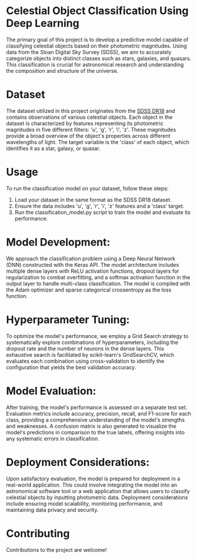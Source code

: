 # Celestial Object Classification Using Deep Learning

The primary goal of this project is to develop a predictive model capable of classifying celestial objects based on their photometric magnitudes. Using data from the Sloan Digital Sky Survey (SDSS), we aim to accurately categorize objects into distinct classes such as stars, galaxies, and quasars. This classification is crucial for astronomical research and understanding the composition and structure of the universe.

# Dataset
The dataset utilized in this project originates from the [SDSS DR18](https://www.sdss.org) and contains observations of various celestial objects. Each object in the dataset is characterized by features representing its photometric magnitudes in five different filters: 'u', 'g', 'r', 'i', 'z'. These magnitudes provide a broad overview of the object's properties across different wavelengths of light. The target variable is the 'class' of each object, which identifies it as a star, galaxy, or quasar.

# Usage
To run the classification model on your dataset, follow these steps:
1. Load your dataset in the same format as the SDSS DR18 dataset.
2. Ensure the data includes 'u', 'g', 'r', 'i', 'z' features and a 'class' target.
3. Run the classification_model.py script to train the model and evaluate its performance.

# Model Development:
We approach the classification problem using a Deep Neural Network (DNN) constructed with the Keras API. The model architecture includes multiple dense layers with ReLU activation functions, dropout layers for regularization to combat overfitting, and a softmax activation function in the output layer to handle multi-class classification. The model is compiled with the Adam optimizer and sparse categorical crossentropy as the loss function.

# Hyperparameter Tuning:
To optimize the model's performance, we employ a Grid Search strategy to systematically explore combinations of hyperparameters, including the dropout rate and the number of neurons in the dense layers. This exhaustive search is facilitated by scikit-learn's GridSearchCV, which evaluates each combination using cross-validation to identify the configuration that yields the best validation accuracy.

# Model Evaluation:
After training, the model's performance is assessed on a separate test set. Evaluation metrics include accuracy, precision, recall, and F1-score for each class, providing a comprehensive understanding of the model's strengths and weaknesses. A confusion matrix is also generated to visualize the model's predictions in comparison to the true labels, offering insights into any systematic errors in classification.

# Deployment Considerations:
Upon satisfactory evaluation, the model is prepared for deployment in a real-world application. This could involve integrating the model into an astronomical software tool or a web application that allows users to classify celestial objects by inputting photometric data. Deployment considerations include ensuring model scalability, monitoring performance, and maintaining data privacy and security.

# Contributing
Contributions to the project are welcome! 

